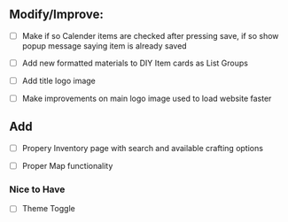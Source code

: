 ## Modify/Improve:

- [ ] Make if so Calender items are checked after pressing save, if so show popup message saying item is already saved


- [ ] Add new formatted materials to DIY Item cards as List Groups 

- [ ] Add title logo image

- [ ] Make improvements on main logo image used to load website faster

## Add
- [ ] Propery Inventory page with search and available crafting options
- [ ] Proper Map functionality


### Nice to Have
- [ ] Theme Toggle